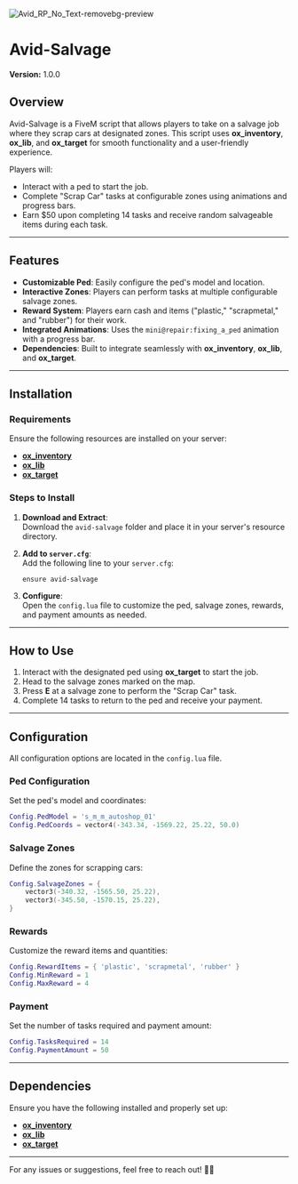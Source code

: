 ![Avid_RP_No_Text-removebg-preview](https://github.com/user-attachments/assets/9030d8f6-b205-4581-8fd9-41bb7cfab649)

# **Avid-Salvage**  
**Version:** 1.0.0  

## **Overview**  
Avid-Salvage is a FiveM script that allows players to take on a salvage job where they scrap cars at designated zones. This script uses **ox_inventory**, **ox_lib**, and **ox_target** for smooth functionality and a user-friendly experience.  

Players will:  
- Interact with a ped to start the job.  
- Complete "Scrap Car" tasks at configurable zones using animations and progress bars.  
- Earn $50 upon completing 14 tasks and receive random salvageable items during each task.  

---

## **Features**  
- **Customizable Ped**: Easily configure the ped's model and location.  
- **Interactive Zones**: Players can perform tasks at multiple configurable salvage zones.  
- **Reward System**: Players earn cash and items ("plastic," "scrapmetal," and "rubber") for their work.  
- **Integrated Animations**: Uses the `mini@repair:fixing_a_ped` animation with a progress bar.  
- **Dependencies**: Built to integrate seamlessly with **ox_inventory**, **ox_lib**, and **ox_target**.  

---

## **Installation**  

### **Requirements**  
Ensure the following resources are installed on your server:  
- [**ox_inventory**](https://github.com/overextended/ox_inventory)  
- [**ox_lib**](https://github.com/overextended/ox_lib)  
- [**ox_target**](https://github.com/overextended/ox_target)  

### **Steps to Install**  
1. **Download and Extract**:  
   Download the `avid-salvage` folder and place it in your server's resource directory.  

2. **Add to `server.cfg`**:  
   Add the following line to your `server.cfg`:  
   ```plaintext
   ensure avid-salvage
   ```

3. **Configure**:  
   Open the `config.lua` file to customize the ped, salvage zones, rewards, and payment amounts as needed.  

---

## **How to Use**  
1. Interact with the designated ped using **ox_target** to start the job.  
2. Head to the salvage zones marked on the map.  
3. Press **E** at a salvage zone to perform the "Scrap Car" task.  
4. Complete 14 tasks to return to the ped and receive your payment.  

---

## **Configuration**  
All configuration options are located in the `config.lua` file.  

### **Ped Configuration**  
Set the ped's model and coordinates:  
```lua
Config.PedModel = 's_m_m_autoshop_01'
Config.PedCoords = vector4(-343.34, -1569.22, 25.22, 50.0)
```

### **Salvage Zones**  
Define the zones for scrapping cars:  
```lua
Config.SalvageZones = {
    vector3(-340.32, -1565.50, 25.22),
    vector3(-345.50, -1570.15, 25.22),
}
```

### **Rewards**  
Customize the reward items and quantities:  
```lua
Config.RewardItems = { 'plastic', 'scrapmetal', 'rubber' }
Config.MinReward = 1
Config.MaxReward = 4
```

### **Payment**  
Set the number of tasks required and payment amount:  
```lua
Config.TasksRequired = 14
Config.PaymentAmount = 50
```

---

## **Dependencies**  
Ensure you have the following installed and properly set up:  
- [**ox_inventory**](https://github.com/overextended/ox_inventory)  
- [**ox_lib**](https://github.com/overextended/ox_lib)  
- [**ox_target**](https://github.com/overextended/ox_target)  

---
For any issues or suggestions, feel free to reach out! 🚗🔧
